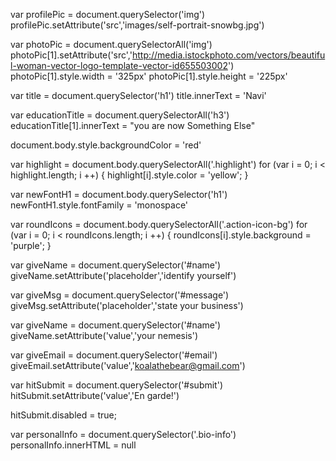 var profilePic = document.querySelector('img')
profilePic.setAttribute('src','images/self-portrait-snowbg.jpg')

var photoPic = document.querySelectorAll('img')
photoPic[1].setAttribute('src','http://media.istockphoto.com/vectors/beautiful-woman-vector-logo-template-vector-id655503002')
photoPic[1].style.width = '325px'
photoPic[1].style.height = '225px'


var title = document.querySelector('h1')
title.innerText = 'Navi'

var educationTitle = document.querySelectorAll('h3')
educationTitle[1].innerText = "you are now Something Else"

document.body.style.backgroundColor = 'red'

var highlight = document.body.querySelectorAll('.highlight')
  for (var i = 0; i < highlight.length; i ++) {
    highlight[i].style.color = 'yellow';
  }

var newFontH1 = document.body.querySelector('h1')  
  newFontH1.style.fontFamily = 'monospace'

var roundIcons = document.body.querySelectorAll('.action-icon-bg')
for (var i = 0; i < roundIcons.length; i ++) {
  roundIcons[i].style.background = 'purple';
}

var giveName = document.querySelector('#name')
giveName.setAttribute('placeholder','identify yourself')

var giveMsg = document.querySelector('#message')
giveMsg.setAttribute('placeholder','state your business')

var giveName = document.querySelector('#name')
giveName.setAttribute('value','your nemesis')

var giveEmail = document.querySelector('#email')
giveEmail.setAttribute('value','koalathebear@gmail.com')

var hitSubmit = document.querySelector('#submit')
hitSubmit.setAttribute('value','En garde!')

hitSubmit.disabled = true;

var personalInfo = document.querySelector('.bio-info')
personalInfo.innerHTML = null
